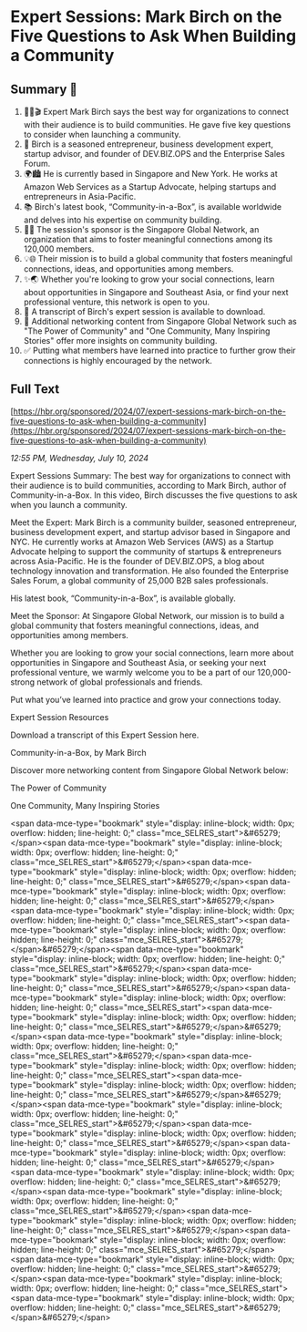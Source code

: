 # Expert Sessions: Mark Birch on the Five Questions to Ask When Building a Community

## Summary 🤖

1. 👩‍💻🎬 Expert Mark Birch says the best way for organizations to connect with their audience is to build communities. He gave five key questions to consider when launching a community.
2. 👤 Birch is a seasoned entrepreneur, business development expert, startup advisor, and founder of DEV.BIZ.OPS and the Enterprise Sales Forum.
3. 🌍🏙️ He is currently based in Singapore and New York. He works at Amazon Web Services as a Startup Advocate, helping startups and entrepreneurs in Asia-Pacific.
4. 📚 Birch's latest book, “Community-in-a-Box”, is available worldwide and delves into his expertise on community building.  
5. 🤝💬 The session's sponsor is the Singapore Global Network, an organization that aims to foster meaningful connections among its 120,000 members. 
6. 💡🌐 Their mission is to build a global community that fosters meaningful connections, ideas, and opportunities among members. 
7. ✨🌏 Whether you're looking to grow your social connections, learn about opportunities in Singapore and Southeast Asia, or find your next professional venture, this network is open to you. 
8. 📝 A transcript of Birch's expert session is available to download.
9. 👀 Additional networking content from Singapore Global Network such as "The Power of Community" and "One Community, Many Inspiring Stories" offer more insights on community building.
10. ✅ Putting what members have learned into practice to further grow their connections is highly encouraged by the network.

## Full Text

[https://hbr.org/sponsored/2024/07/expert-sessions-mark-birch-on-the-five-questions-to-ask-when-building-a-community](https://hbr.org/sponsored/2024/07/expert-sessions-mark-birch-on-the-five-questions-to-ask-when-building-a-community)

*12:55 PM, Wednesday, July 10, 2024*

Expert Sessions Summary: The best way for organizations to connect with their audience is to build communities, according to Mark Birch, author of Community-in-a-Box. In this video, Birch discusses the five questions to ask when you launch a community.

Meet the Expert: Mark Birch is a community builder, seasoned entrepreneur, business development expert, and startup advisor based in Singapore and NYC. He currently works at Amazon Web Services (AWS) as a Startup Advocate helping to support the community of startups & entrepreneurs across Asia-Pacific. He is the founder of DEV.BIZ.OPS, a blog about technology innovation and transformation. He also founded the Enterprise Sales Forum, a global community of 25,000 B2B sales professionals.

His latest book, “Community-in-a-Box”, is available globally.

Meet the Sponsor: At Singapore Global Network, our mission is to build a global community that fosters meaningful connections, ideas, and opportunities among members.

Whether you are looking to grow your social connections, learn more about opportunities in Singapore and Southeast Asia, or seeking your next professional venture, we warmly welcome you to be a part of our 120,000-strong network of global professionals and friends.

Put what you’ve learned into practice and grow your connections today.

Expert Session Resources

Download a transcript of this Expert Session here.

Community-in-a-Box, by Mark Birch

Discover more networking content from Singapore Global Network below:

The Power of Community

One Community, Many Inspiring Stories

&lt;span data-mce-type="bookmark" style="display: inline-block; width: 0px; overflow: hidden; line-height: 0;" class="mce_SELRES_start"&gt;&amp;#65279;&lt;/span&gt;&lt;span data-mce-type="bookmark" style="display: inline-block; width: 0px; overflow: hidden; line-height: 0;" class="mce_SELRES_start"&gt;&amp;#65279;&lt;/span&gt;&lt;span data-mce-type="bookmark" style="display: inline-block; width: 0px; overflow: hidden; line-height: 0;" class="mce_SELRES_start"&gt;&amp;#65279;&lt;/span&gt;&lt;span data-mce-type="bookmark" style="display: inline-block; width: 0px; overflow: hidden; line-height: 0;" class="mce_SELRES_start"&gt;&amp;#65279;&lt;/span&gt;&lt;span data-mce-type="bookmark" style="display: inline-block; width: 0px; overflow: hidden; line-height: 0;" class="mce_SELRES_start"&gt;&lt;span data-mce-type="bookmark" style="display: inline-block; width: 0px; overflow: hidden; line-height: 0;" class="mce_SELRES_start"&gt;&amp;#65279;&lt;/span&gt;&amp;#65279;&lt;/span&gt;&lt;span data-mce-type="bookmark" style="display: inline-block; width: 0px; overflow: hidden; line-height: 0;" class="mce_SELRES_start"&gt;&amp;#65279;&lt;/span&gt;&lt;span data-mce-type="bookmark" style="display: inline-block; width: 0px; overflow: hidden; line-height: 0;" class="mce_SELRES_start"&gt;&amp;#65279;&lt;/span&gt;&lt;span data-mce-type="bookmark" style="display: inline-block; width: 0px; overflow: hidden; line-height: 0;" class="mce_SELRES_start"&gt;&lt;span data-mce-type="bookmark" style="display: inline-block; width: 0px; overflow: hidden; line-height: 0;" class="mce_SELRES_start"&gt;&amp;#65279;&lt;/span&gt;&amp;#65279;&lt;/span&gt;&lt;span data-mce-type="bookmark" style="display: inline-block; width: 0px; overflow: hidden; line-height: 0;" class="mce_SELRES_start"&gt;&amp;#65279;&lt;/span&gt;&lt;span data-mce-type="bookmark" style="display: inline-block; width: 0px; overflow: hidden; line-height: 0;" class="mce_SELRES_start"&gt;&lt;span data-mce-type="bookmark" style="display: inline-block; width: 0px; overflow: hidden; line-height: 0;" class="mce_SELRES_start"&gt;&amp;#65279;&lt;/span&gt;&amp;#65279;&lt;/span&gt;&lt;span data-mce-type="bookmark" style="display: inline-block; width: 0px; overflow: hidden; line-height: 0;" class="mce_SELRES_start"&gt;&amp;#65279;&lt;/span&gt;&lt;span data-mce-type="bookmark" style="display: inline-block; width: 0px; overflow: hidden; line-height: 0;" class="mce_SELRES_start"&gt;&amp;#65279;&lt;/span&gt;&lt;span data-mce-type="bookmark" style="display: inline-block; width: 0px; overflow: hidden; line-height: 0;" class="mce_SELRES_start"&gt;&amp;#65279;&lt;/span&gt;&lt;span data-mce-type="bookmark" style="display: inline-block; width: 0px; overflow: hidden; line-height: 0;" class="mce_SELRES_start"&gt;&amp;#65279;&lt;/span&gt;&lt;span data-mce-type="bookmark" style="display: inline-block; width: 0px; overflow: hidden; line-height: 0;" class="mce_SELRES_start"&gt;&amp;#65279;&lt;/span&gt;&lt;span data-mce-type="bookmark" style="display: inline-block; width: 0px; overflow: hidden; line-height: 0;" class="mce_SELRES_start"&gt;&amp;#65279;&lt;/span&gt;&lt;span data-mce-type="bookmark" style="display: inline-block; width: 0px; overflow: hidden; line-height: 0;" class="mce_SELRES_start"&gt;&amp;#65279;&lt;/span&gt;&lt;span data-mce-type="bookmark" style="display: inline-block; width: 0px; overflow: hidden; line-height: 0;" class="mce_SELRES_start"&gt;&amp;#65279;&lt;/span&gt;&lt;span data-mce-type="bookmark" style="display: inline-block; width: 0px; overflow: hidden; line-height: 0;" class="mce_SELRES_start"&gt;&lt;span data-mce-type="bookmark" style="display: inline-block; width: 0px; overflow: hidden; line-height: 0;" class="mce_SELRES_start"&gt;&amp;#65279;&lt;/span&gt;&amp;#65279;&lt;/span&gt;

